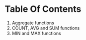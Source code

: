 # Table Of Contents
1. Aggregate functions
2. COUNT, AVG and SUM functions
3. MIN and MAX functions
